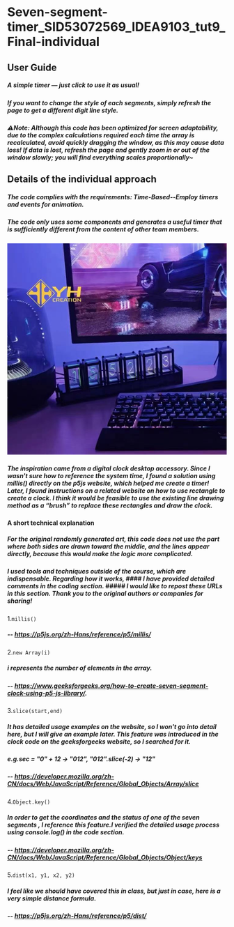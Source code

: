 # Seven-segment-timer_SID53072569_IDEA9103_tut9_Final-individual

## User Guide  
##### A simple timer — just click to use it as usual!  
##### If you want to change the style of each segments, simply refresh the page to get a different digit line style.

##### ⚠️Note: Although this code has been optimized for screen adaptability, due to the complex calculations required each time the array is recalculated, avoid quickly dragging the window, as this may cause data loss! If data is lost, refresh the page and gently zoom in or out of the window slowly; you will find everything scales proportionally~


## Details of the individual approach
##### The code complies with the requirements: Time-Based--Employ timers and events for animation.

##### The code only uses some components and generates a useful timer that is sufficiently different from the content of other team members.

![**An image of the pickup1**](images/1.jpg)
##### The inspiration came from a digital clock desktop accessory. Since I wasn't sure how to reference the system time, I found a solution using millis() directly on the p5js website, which helped me create a timer! Later, I found instructions on a related website on how to use rectangle to create a clock. I think it would be feasible to use the existing line drawing method as a “brush” to replace these rectangles and draw the clock.

#### A short technical explanation
 ##### For the original randomly generated art, this code does not use the part where both sides are drawn toward the middle, and the lines appear directly, because this would make the logic more complicated.
 ##### I used tools and techniques outside of the course, which are indispensable. Regarding how it works, #### *I have provided detailed comments in the coding section.* ##### I would like to repost these URLs in this section. Thank you to the original authors or companies for sharing!

 1.```millis()```
##### -- https://p5js.org/zh-Hans/reference/p5/millis/
 2.```new Array(i)```
#####  i represents the number of elements in the array.
#####     -- https://www.geeksforgeeks.org/how-to-create-seven-segment-clock-using-p5-js-library/.
 3.```slice(start,end) ```
#####  It has detailed usage examples on the website, so I won't go into detail here, but I will give an example later. This feature was introduced in the clock code on the geeksforgeeks website, so I searched for it.
#####  e.g.sec = "0" + 12 → "012", "012".slice(-2) → "12"
#####     -- https://developer.mozilla.org/zh-CN/docs/Web/JavaScript/Reference/Global_Objects/Array/slice
 4.```Object.key()```
#####  In order to get the coordinates and the status of one of the seven segments , I reference this feature.I verified the detailed usage process using console.log() in the code section.
#####     -- https://developer.mozilla.org/zh-CN/docs/Web/JavaScript/Reference/Global_Objects/Object/keys
 5.```dist(x1, y1, x2, y2)```
#####  I feel like we should have covered this in class, but just in case, here is a very simple distance formula.
#####     -- https://p5js.org/zh-Hans/reference/p5/dist/
